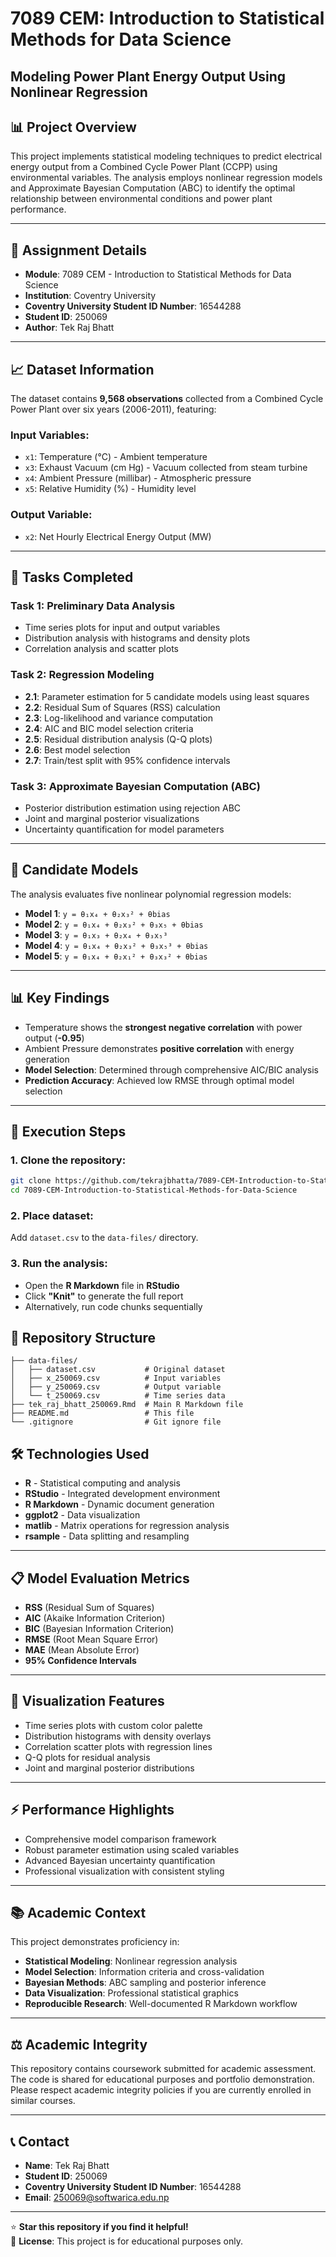 # 7089 CEM: Introduction to Statistical Methods for Data Science  
## Modeling Power Plant Energy Output Using Nonlinear Regression  

## 📊 Project Overview  
This project implements statistical modeling techniques to predict electrical energy output from a Combined Cycle Power Plant (CCPP) using environmental variables. The analysis employs nonlinear regression models and Approximate Bayesian Computation (ABC) to identify the optimal relationship between environmental conditions and power plant performance.

---

## 🎯 Assignment Details  
- **Module**: 7089 CEM - Introduction to Statistical Methods for Data Science  
- **Institution**: Coventry University
- **Coventry University Student ID Number**: 16544288
- **Student ID**: 250069  
- **Author**: Tek Raj Bhatt

---

## 📈 Dataset Information  
The dataset contains **9,568 observations** collected from a Combined Cycle Power Plant over six years (2006-2011), featuring:

### Input Variables:
- `x1`: Temperature (°C) - Ambient temperature  
- `x3`: Exhaust Vacuum (cm Hg) - Vacuum collected from steam turbine  
- `x4`: Ambient Pressure (millibar) - Atmospheric pressure  
- `x5`: Relative Humidity (%) - Humidity level  

### Output Variable:
- `x2`: Net Hourly Electrical Energy Output (MW)  

---

## 🔬 Tasks Completed  

### **Task 1: Preliminary Data Analysis**  
- Time series plots for input and output variables  
- Distribution analysis with histograms and density plots  
- Correlation analysis and scatter plots  

### **Task 2: Regression Modeling**  
- **2.1**: Parameter estimation for 5 candidate models using least squares  
- **2.2**: Residual Sum of Squares (RSS) calculation  
- **2.3**: Log-likelihood and variance computation  
- **2.4**: AIC and BIC model selection criteria  
- **2.5**: Residual distribution analysis (Q-Q plots)  
- **2.6**: Best model selection  
- **2.7**: Train/test split with 95% confidence intervals  

### **Task 3: Approximate Bayesian Computation (ABC)**  
- Posterior distribution estimation using rejection ABC  
- Joint and marginal posterior visualizations  
- Uncertainty quantification for model parameters  

---

## 🔧 Candidate Models  

The analysis evaluates five nonlinear polynomial regression models:

- **Model 1**: `y = θ₁x₄ + θ₂x₃² + θbias`  
- **Model 2**: `y = θ₁x₄ + θ₂x₃² + θ₃x₅ + θbias`  
- **Model 3**: `y = θ₁x₃ + θ₂x₄ + θ₃x₅³`  
- **Model 4**: `y = θ₁x₄ + θ₂x₃² + θ₃x₅³ + θbias`  
- **Model 5**: `y = θ₁x₄ + θ₂x₁² + θ₃x₃² + θbias`  

---

## 📊 Key Findings  

- Temperature shows the **strongest negative correlation** with power output (**-0.95**)  
- Ambient Pressure demonstrates **positive correlation** with energy generation  
- **Model Selection**: Determined through comprehensive AIC/BIC analysis  
- **Prediction Accuracy**: Achieved low RMSE through optimal model selection  

---

## 🚀 Execution Steps 

### 1. Clone the repository:
```bash
git clone https://github.com/tekrajbhatta/7089-CEM-Introduction-to-Statistical-Methods-for-Data-Science.git
cd 7089-CEM-Introduction-to-Statistical-Methods-for-Data-Science
```

### 2. Place dataset:
Add `dataset.csv` to the `data-files/` directory.

### 3. Run the analysis:
- Open the **R Markdown** file in **RStudio**
- Click **"Knit"** to generate the full report
- Alternatively, run code chunks sequentially

## 📁 Repository Structure
```text
├── data-files/
│   ├── dataset.csv           # Original dataset
│   ├── x_250069.csv          # Input variables
│   ├── y_250069.csv          # Output variable
│   └── t_250069.csv          # Time series data
├── tek_raj_bhatt_250069.Rmd  # Main R Markdown file
├── README.md                 # This file
└── .gitignore                # Git ignore file
```

## 🛠️ Technologies Used
- **R** - Statistical computing and analysis  
- **RStudio** - Integrated development environment  
- **R Markdown** - Dynamic document generation  
- **ggplot2** - Data visualization  
- **matlib** - Matrix operations for regression analysis  
- **rsample** - Data splitting and resampling  

---

## 📋 Model Evaluation Metrics
- **RSS** (Residual Sum of Squares)  
- **AIC** (Akaike Information Criterion)  
- **BIC** (Bayesian Information Criterion)  
- **RMSE** (Root Mean Square Error)  
- **MAE** (Mean Absolute Error)  
- **95% Confidence Intervals**  

---

## 🎨 Visualization Features
- Time series plots with custom color palette  
- Distribution histograms with density overlays  
- Correlation scatter plots with regression lines  
- Q-Q plots for residual analysis  
- Joint and marginal posterior distributions  

---

## ⚡ Performance Highlights
- Comprehensive model comparison framework  
- Robust parameter estimation using scaled variables  
- Advanced Bayesian uncertainty quantification  
- Professional visualization with consistent styling  

---

## 📚 Academic Context
This project demonstrates proficiency in:
- **Statistical Modeling**: Nonlinear regression analysis  
- **Model Selection**: Information criteria and cross-validation  
- **Bayesian Methods**: ABC sampling and posterior inference  
- **Data Visualization**: Professional statistical graphics  
- **Reproducible Research**: Well-documented R Markdown workflow  

---

## ⚖️ Academic Integrity
This repository contains coursework submitted for academic assessment. The code is shared for educational purposes and portfolio demonstration. Please respect academic integrity policies if you are currently enrolled in similar courses.

---

## 📞 Contact
- **Name**: Tek Raj Bhatt
- **Student ID**: 250069
- **Coventry University Student ID Number**: 16544288
- **Email**: [250069@softwarica.edu.np](mailto:250069@softwarica.edu.np)

---

⭐ **Star this repository if you find it helpful!**  
📄 **License**: This project is for educational purposes only.
